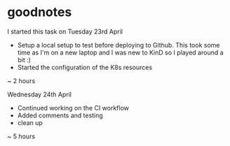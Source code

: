# goodnotes

I started this task on Tuesday 23rd April
- Setup a local setup to test before deploying to Github. This took some time as I'm on a new laptop and I was new to KinD so I played around a bit :)
- Started the configuration of the K8s resources

~ 2 hours

Wednesday 24th April
- Continued working on the CI workflow
- Added comments and testing
- clean up

~ 5 hours